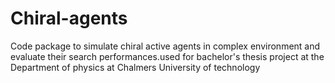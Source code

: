 # Chiral-agents
Code package to simulate chiral active agents in complex environment and evaluate their search performances.used for bachelor's thesis project at the Department of physics at Chalmers University of technology
